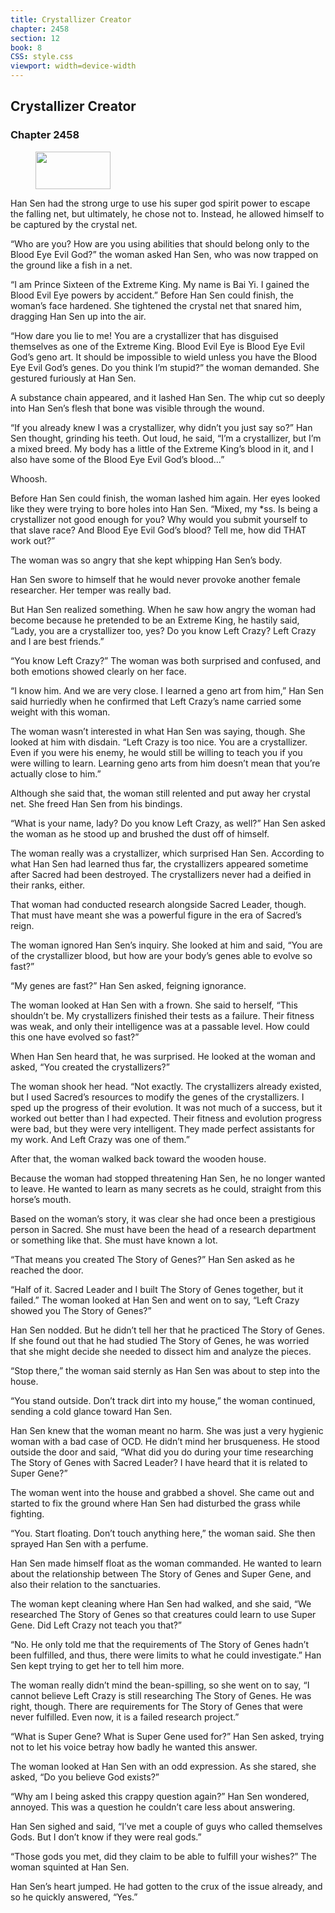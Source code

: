 ```yaml
---
title: Crystallizer Creator
chapter: 2458
section: 12
book: 8
CSS: style.css
viewport: width=device-width
---
```


## Crystallizer Creator

### Chapter 2458

<figure>
	<img src="../Images/gem.gif" alt="" id="gem" width="120" height="60" />
</figure>

Han Sen had the strong urge to use his super god spirit power to escape the falling net, but ultimately, he chose not to. Instead, he allowed himself to be captured by the crystal net.

“Who are you? How are you using abilities that should belong only to the Blood Eye Evil God?” the woman asked Han Sen, who was now trapped on the ground like a fish in a net.

“I am Prince Sixteen of the Extreme King. My name is Bai Yi. I gained the Blood Evil Eye powers by accident.” Before Han Sen could finish, the woman’s face hardened. She tightened the crystal net that snared him, dragging Han Sen up into the air.

“How dare you lie to me! You are a crystallizer that has disguised themselves as one of the Extreme King. Blood Evil Eye is Blood Eye Evil God’s geno art. It should be impossible to wield unless you have the Blood Eye Evil God’s genes. Do you think I’m stupid?” the woman demanded. She gestured furiously at Han Sen.

A substance chain appeared, and it lashed Han Sen. The whip cut so deeply into Han Sen’s flesh that bone was visible through the wound.

“If you already knew I was a crystallizer, why didn’t you just say so?” Han Sen thought, grinding his teeth. Out loud, he said, “I’m a crystallizer, but I’m a mixed breed. My body has a little of the Extreme King’s blood in it, and I also have some of the Blood Eye Evil God’s blood…”

Whoosh.

Before Han Sen could finish, the woman lashed him again. Her eyes looked like they were trying to bore holes into Han Sen. “Mixed, my *ss. Is being a crystallizer not good enough for you? Why would you submit yourself to that slave race? And Blood Eye Evil God’s blood? Tell me, how did THAT work out?”

The woman was so angry that she kept whipping Han Sen’s body.

Han Sen swore to himself that he would never provoke another female researcher. Her temper was really bad.

But Han Sen realized something. When he saw how angry the woman had become because he pretended to be an Extreme King, he hastily said, “Lady, you are a crystallizer too, yes? Do you know Left Crazy? Left Crazy and I are best friends.”

“You know Left Crazy?” The woman was both surprised and confused, and both emotions showed clearly on her face.

“I know him. And we are very close. I learned a geno art from him,” Han Sen said hurriedly when he confirmed that Left Crazy’s name carried some weight with this woman.

The woman wasn’t interested in what Han Sen was saying, though. She looked at him with disdain. “Left Crazy is too nice. You are a crystallizer. Even if you were his enemy, he would still be willing to teach you if you were willing to learn. Learning geno arts from him doesn’t mean that you’re actually close to him.”

Although she said that, the woman still relented and put away her crystal net. She freed Han Sen from his bindings.

“What is your name, lady? Do you know Left Crazy, as well?” Han Sen asked the woman as he stood up and brushed the dust off of himself.

The woman really was a crystallizer, which surprised Han Sen. According to what Han Sen had learned thus far, the crystallizers appeared sometime after Sacred had been destroyed. The crystallizers never had a deified in their ranks, either.

That woman had conducted research alongside Sacred Leader, though. That must have meant she was a powerful figure in the era of Sacred’s reign.

The woman ignored Han Sen’s inquiry. She looked at him and said, “You are of the crystallizer blood, but how are your body’s genes able to evolve so fast?”

“My genes are fast?” Han Sen asked, feigning ignorance.

The woman looked at Han Sen with a frown. She said to herself, “This shouldn’t be. My crystallizers finished their tests as a failure. Their fitness was weak, and only their intelligence was at a passable level. How could this one have evolved so fast?”

When Han Sen heard that, he was surprised. He looked at the woman and asked, “You created the crystallizers?”

The woman shook her head. “Not exactly. The crystallizers already existed, but I used Sacred’s resources to modify the genes of the crystallizers. I sped up the progress of their evolution. It was not much of a success, but it worked out better than I had expected. Their fitness and evolution progress were bad, but they were very intelligent. They made perfect assistants for my work. And Left Crazy was one of them.”

After that, the woman walked back toward the wooden house.

Because the woman had stopped threatening Han Sen, he no longer wanted to leave. He wanted to learn as many secrets as he could, straight from this horse’s mouth.

Based on the woman’s story, it was clear she had once been a prestigious person in Sacred. She must have been the head of a research department or something like that. She must have known a lot.

“That means you created The Story of Genes?” Han Sen asked as he reached the door.

“Half of it. Sacred Leader and I built The Story of Genes together, but it failed.” The woman looked at Han Sen and went on to say, “Left Crazy showed you The Story of Genes?”

Han Sen nodded. But he didn’t tell her that he practiced The Story of Genes. If she found out that he had studied The Story of Genes, he was worried that she might decide she needed to dissect him and analyze the pieces.

“Stop there,” the woman said sternly as Han Sen was about to step into the house.

“You stand outside. Don’t track dirt into my house,” the woman continued, sending a cold glance toward Han Sen.

Han Sen knew that the woman meant no harm. She was just a very hygienic woman with a bad case of OCD. He didn’t mind her brusqueness. He stood outside the door and said, “What did you do during your time researching The Story of Genes with Sacred Leader? I have heard that it is related to Super Gene?”

The woman went into the house and grabbed a shovel. She came out and started to fix the ground where Han Sen had disturbed the grass while fighting.

“You. Start floating. Don’t touch anything here,” the woman said. She then sprayed Han Sen with a perfume.

Han Sen made himself float as the woman commanded. He wanted to learn about the relationship between The Story of Genes and Super Gene, and also their relation to the sanctuaries.

The woman kept cleaning where Han Sen had walked, and she said, “We researched The Story of Genes so that creatures could learn to use Super Gene. Did Left Crazy not teach you that?”

“No. He only told me that the requirements of The Story of Genes hadn’t been fulfilled, and thus, there were limits to what he could investigate.” Han Sen kept trying to get her to tell him more.

The woman really didn’t mind the bean-spilling, so she went on to say, “I cannot believe Left Crazy is still researching The Story of Genes. He was right, though. There are requirements for The Story of Genes that were never fulfilled. Even now, it is a failed research project.”

“What is Super Gene? What is Super Gene used for?” Han Sen asked, trying not to let his voice betray how badly he wanted this answer.

The woman looked at Han Sen with an odd expression. As she stared, she asked, “Do you believe God exists?”

“Why am I being asked this crappy question again?” Han Sen wondered, annoyed. This was a question he couldn’t care less about answering.

Han Sen sighed and said, “I’ve met a couple of guys who called themselves Gods. But I don’t know if they were real gods.”

“Those gods you met, did they claim to be able to fulfill your wishes?” The woman squinted at Han Sen.

Han Sen’s heart jumped. He had gotten to the crux of the issue already, and so he quickly answered, “Yes.”